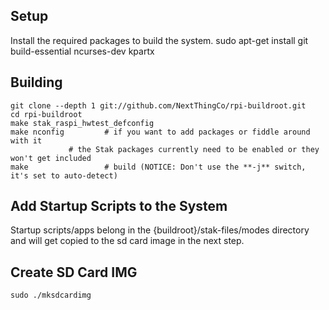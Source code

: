 Setup
-----

Install the required packages to build the system.
	sudo apt-get install git build-essential ncurses-dev kpartx

Building
--------

	git clone --depth 1 git://github.com/NextThingCo/rpi-buildroot.git
	cd rpi-buildroot
	make stak_raspi_hwtest_defconfig
	make nconfig         # if you want to add packages or fiddle around with it
			     # the Stak packages currently need to be enabled or they won't get included
	make                 # build (NOTICE: Don't use the **-j** switch, it's set to auto-detect)


Add Startup Scripts to the System
---------------------------------
Startup scripts/apps belong in the {buildroot}/stak-files/modes directory and will get copied
to the sd card image in the next step.



Create SD Card IMG
------------------
	sudo ./mksdcardimg



